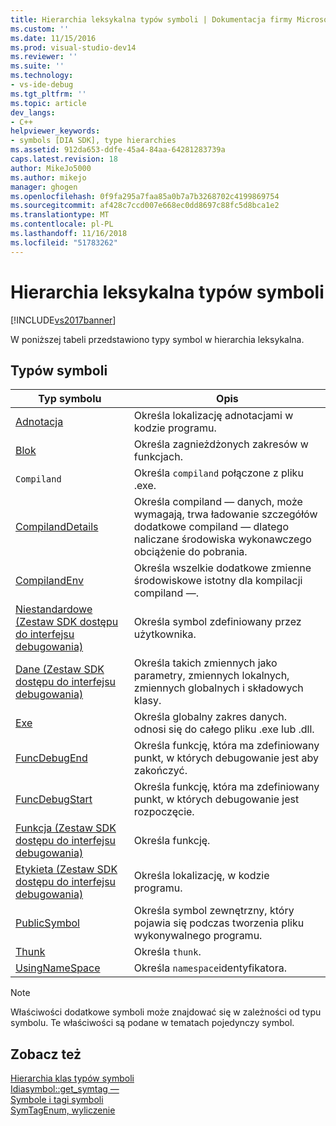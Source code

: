 ```yaml
---
title: Hierarchia leksykalna typów symboli | Dokumentacja firmy Microsoft
ms.custom: ''
ms.date: 11/15/2016
ms.prod: visual-studio-dev14
ms.reviewer: ''
ms.suite: ''
ms.technology:
- vs-ide-debug
ms.tgt_pltfrm: ''
ms.topic: article
dev_langs:
- C++
helpviewer_keywords:
- symbols [DIA SDK], type hierarchies
ms.assetid: 912da653-ddfe-45a4-84aa-64281283739a
caps.latest.revision: 18
author: MikeJo5000
ms.author: mikejo
manager: ghogen
ms.openlocfilehash: 0f9fa295a7faa85a0b7a7b3268702c4199869754
ms.sourcegitcommit: af428c7ccd007e668ec0dd8697c88fc5d8bca1e2
ms.translationtype: MT
ms.contentlocale: pl-PL
ms.lasthandoff: 11/16/2018
ms.locfileid: "51783262"
---
```

# <a name="lexical-hierarchy-of-symbol-types"></a>Hierarchia leksykalna typów symboli
[!INCLUDE[vs2017banner](../../includes/vs2017banner.md)]

W poniższej tabeli przedstawiono typy symbol w hierarchia leksykalna.  
  
## <a name="symbol-types"></a>Typów symboli  
  
|Typ symbolu|Opis|  
|-----------------|-----------------|  
|[Adnotacja](../../debugger/debug-interface-access/annotation.md)|Określa lokalizację adnotacjami w kodzie programu.|  
|[Blok](../../debugger/debug-interface-access/block.md)|Określa zagnieżdżonych zakresów w funkcjach.|  
|`Compiland`|Określa `compiland` połączone z pliku .exe.|  
|[CompilandDetails](../../debugger/debug-interface-access/compilanddetails.md)|Określa compiland — danych, może wymagają, trwa ładowanie szczegółów dodatkowe compiland — dlatego naliczane środowiska wykonawczego obciążenie do pobrania.|  
|[CompilandEnv](../../debugger/debug-interface-access/compilandenv.md)|Określa wszelkie dodatkowe zmienne środowiskowe istotny dla kompilacji compiland —.|  
|[Niestandardowe (Zestaw SDK dostępu do interfejsu debugowania)](../../debugger/debug-interface-access/custom-debug-interface-access-sdk.md)|Określa symbol zdefiniowany przez użytkownika.|  
|[Dane (Zestaw SDK dostępu do interfejsu debugowania)](../../debugger/debug-interface-access/data-debug-interface-access-sdk.md)|Określa takich zmiennych jako parametry, zmiennych lokalnych, zmiennych globalnych i składowych klasy.|  
|[Exe](../../debugger/debug-interface-access/exe.md)|Określa globalny zakres danych. odnosi się do całego pliku .exe lub .dll.|  
|[FuncDebugEnd](../../debugger/debug-interface-access/funcdebugend.md)|Określa funkcję, która ma zdefiniowany punkt, w których debugowanie jest aby zakończyć.|  
|[FuncDebugStart](../../debugger/debug-interface-access/funcdebugstart.md)|Określa funkcję, która ma zdefiniowany punkt, w których debugowanie jest rozpoczęcie.|  
|[Funkcja (Zestaw SDK dostępu do interfejsu debugowania)](../../debugger/debug-interface-access/function-debug-interface-access-sdk.md)|Określa funkcję.|  
|[Etykieta (Zestaw SDK dostępu do interfejsu debugowania)](../../debugger/debug-interface-access/label-debug-interface-access-sdk.md)|Określa lokalizację, w kodzie programu.|  
|[PublicSymbol](../../debugger/debug-interface-access/publicsymbol.md)|Określa symbol zewnętrzny, który pojawia się podczas tworzenia pliku wykonywalnego programu.|  
|[Thunk](../../debugger/debug-interface-access/thunk.md)|Określa `thunk`.|  
|[UsingNameSpace](../../debugger/debug-interface-access/usingnamespace.md)|Określa `namespace`identyfikatora.|  
  
> [!NOTE]
>  Właściwości dodatkowe symboli może znajdować się w zależności od typu symbolu. Te właściwości są podane w tematach pojedynczy symbol.  
  
## <a name="see-also"></a>Zobacz też  
 [Hierarchia klas typów symboli](../../debugger/debug-interface-access/class-hierarchy-of-symbol-types.md)   
 [Idiasymbol::get_symtag —](../../debugger/debug-interface-access/idiasymbol-get-symtag.md)   
 [Symbole i tagi symboli](../../debugger/debug-interface-access/symbols-and-symbol-tags.md)   
 [SymTagEnum, wyliczenie](../../debugger/debug-interface-access/symtagenum.md)



